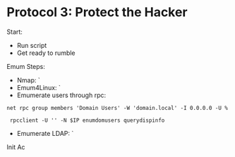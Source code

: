 # Protocol 3: Protect the Hacker

Start: 
* Run script
* Get ready to rumble

Emum Steps: 
* Nmap: 
`
* Emum4Linux:
`
* Emumerate users through rpc:

` net rpc group members 'Domain Users' -W 'domain.local' -I 0.0.0.0 -U % `

` rpcclient -U '' -N $IP enumdomusers querydispinfo`

* Emumerate LDAP:
`

Init Ac